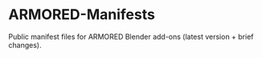 # ARMORED-Manifests
Public manifest files for ARMORED Blender add-ons (latest version + brief changes).
